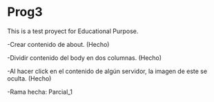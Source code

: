 # Prog3

This is a test proyect for Educational Purpose.

-Crear contenido de about. (Hecho)

-Dividir contenido del body en dos columnas. (Hecho)

-Al hacer click en el contenido de algún servidor, la imagen de este se oculta. (Hecho)

-Rama hecha: Parcial_1
